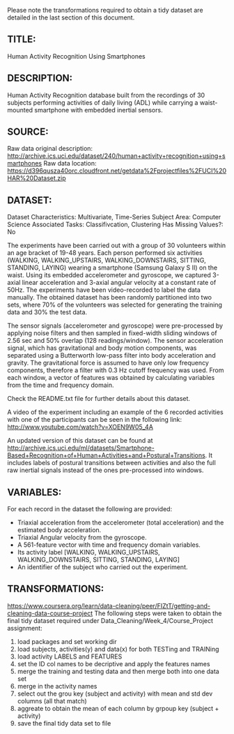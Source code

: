 Please note the transformations required to obtain a tidy dataset are detailed in the last section of this document.


TITLE:			
--------------------------------------------------------------------------------------------------------------------
Human Activity Recognition Using Smartphones


DESCRIPTION:
--------------------------------------------------------------------------------------------------------------------
Human Activity Recognition database built from the recordings of 30 subjects performing activities of daily living (ADL) while carrying a waist-mounted smartphone with embedded inertial sensors.


SOURCE:
--------------------------------------------------------------------------------------------------------------------
Raw data original description:	http://archive.ics.uci.edu/dataset/240/human+activity+recognition+using+smartphones
Raw data location:				https://d396qusza40orc.cloudfront.net/getdata%2Fprojectfiles%2FUCI%20HAR%20Dataset.zip


DATASET:
--------------------------------------------------------------------------------------------------------------------
Dataset Characteristics:	Multivariate, Time-Series
Subject Area:				Computer Science
Associated Tasks:			Classifivcation, Clustering
Has Missing Values?:		No

The experiments have been carried out with a group of 30 volunteers within an age bracket of 19-48 years. Each person performed six activities (WALKING, WALKING_UPSTAIRS, WALKING_DOWNSTAIRS, SITTING, STANDING, LAYING) wearing a smartphone (Samsung Galaxy S II) on the waist. Using its embedded accelerometer and gyroscope, we captured 3-axial linear acceleration and 3-axial angular velocity at a constant rate of 50Hz. The experiments have been video-recorded to label the data manually. The obtained dataset has been randomly partitioned into two sets, where 70% of the volunteers was selected for generating the training data and 30% the test data. 

The sensor signals (accelerometer and gyroscope) were pre-processed by applying noise filters and then sampled in fixed-width sliding windows of 2.56 sec and 50% overlap (128 readings/window). The sensor acceleration signal, which has gravitational and body motion components, was separated using a Butterworth low-pass filter into body acceleration and gravity. The gravitational force is assumed to have only low frequency components, therefore a filter with 0.3 Hz cutoff frequency was used. From each window, a vector of features was obtained by calculating variables from the time and frequency domain.

Check the README.txt file for further details about this dataset. 

A video of the experiment including an example of the 6 recorded activities with one of the participants can be seen in the following link: http://www.youtube.com/watch?v=XOEN9W05_4A

An updated version of this dataset can be found at http://archive.ics.uci.edu/ml/datasets/Smartphone-Based+Recognition+of+Human+Activities+and+Postural+Transitions. It includes labels of postural transitions between activities and also the full raw inertial signals instead of the ones pre-processed into windows. 


VARIABLES:
--------------------------------------------------------------------------------------------------------------------
For each record in the dataset the following are provided:
- Triaxial acceleration from the accelerometer (total acceleration) and the estimated body acceleration.
- Triaxial Angular velocity from the gyroscope. 
- A 561-feature vector with time and frequency domain variables. 
- Its activity label [WALKING, WALKING_UPSTAIRS, WALKING_DOWNSTAIRS, SITTING, STANDING, LAYING] 
- An identifier of the subject who carried out the experiment. 


TRANSFORMATIONS:
--------------------------------------------------------------------------------------------------------------------
https://www.coursera.org/learn/data-cleaning/peer/FIZtT/getting-and-cleaning-data-course-project
The following steps were taken to obtain the final tidy dataset required under Data_Cleaning/Week_4/Course_Project assignment:


1. load packages and set working dir
2. load subjects, activities(y) and data(x) for both TESTing and TRAINing
3. load activity LABELS and FEATURES
4. set the ID col names to be decriptive and apply the features names 
4. merge the training and testing data and then merge both into one data set
5. merge in the activity names
6. select out the grou key (subject and activity) with mean and std dev columns (all that match)
7. aggreate to obtain the mean of each column by grpoup key (subject + activity)
8. save the final tidy data set to file
